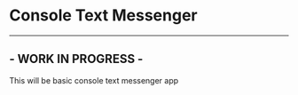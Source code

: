 # Console Text Messenger #
***
## - WORK IN PROGRESS - ##
This will be basic console text messenger app
